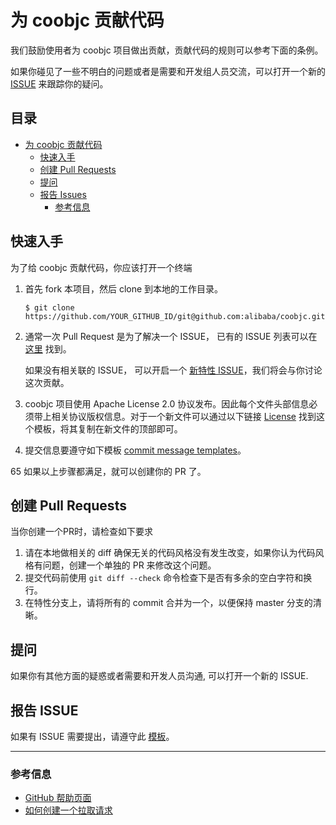 # 为 coobjc 贡献代码

我们鼓励使用者为 coobjc 项目做出贡献，贡献代码的规则可以参考下面的条例。

如果你碰见了一些不明白的问题或者是需要和开发组人员交流，可以打开一个新的 [ISSUE](https://github.com/alibaba/coobjc/issues/new/choose) 来跟踪你的疑问。
## 目录

<!-- TOC -->

- [为 coobjc 贡献代码](#为-coobjc-贡献代码)
  - [快速入手](#快速入手)
  - [创建 Pull Requests](#创建-pull-requests)
  - [提问](#提问)
  - [报告 Issues](#报告-ISSUE)
    - [参考信息](#参考信息)

<!-- /TOC -->

## 快速入手

为了给 coobjc 贡献代码，你应该打开一个终端

1. 首先 fork 本项目，然后 clone 到本地的工作目录。

   `$ git clone https://github.com/YOUR_GITHUB_ID/git@github.com:alibaba/coobjc.git `

2. 通常一次 Pull Request 是为了解决一个 ISSUE， 已有的 ISSUE 列表可以在 [这里](https://github.com/alibaba/coobjc/issues) 找到。

   如果没有相关联的 ISSUE， 可以开启一个 [新特性 ISSUE](https://github.com/alibaba/coobjc/issues/new?assignees=&labels=&template=feature_request.md&title=)，我们将会与你讨论这次贡献。

3. coobjc 项目使用 Apache License 2.0 协议发布。因此每个文件头部信息必须带上相关协议版权信息。对于一个新文件可以通过以下链接 [License](./docs/common/Copyright.txt) 找到这个模板，将其复制在新文件的顶部即可。
<!--
TODOS: 
4. 创建新的 PR 前应该保证所有的测试用例是通过的，并且测试用例的覆盖率要大于之前的。如果你对项目添加了新的功能，相应的也需要补充对应的测试用例。
5. codeStyle 
-->
4. 提交信息要遵守如下模板 [commit message templates](./docs/common/commentformat.txt)。

65 如果以上步骤都满足，就可以创建你的 PR 了。

## 创建 Pull Requests

<!--
**注意:** 创建 PR 前一定要确保所有的测试用例通过并且测试用例的覆盖率要大于或等于之前。

coobjc 使用 [持续集成](https://en.wikipedia.org/wiki/Continuous_integration). 因此你可能在你的 PR 中看到 [Travis CI](https://travis-ci.com/) 相关的评论. Travis CI 是一个外部工具，我们使用这个工具检查每个 PR 然后测试对应的测试用例，如果测试用例失败了 这个 PR 不能合入到 master 分支。使用 Travis CI 工具可以确保每次提交代码的稳定性。
-->
当你创建一个PR时，请检查如下要求

1. 请在本地做相关的 diff 确保无关的代码风格没有发生改变，如果你认为代码风格有问题，创建一个单独的 PR 来修改这个问题。
2. 提交代码前使用 `git diff --check` 命令检查下是否有多余的空白字符和换行。
3. 在特性分支上，请将所有的 commit 合并为一个，以便保持 master 分支的清晰。

## 提问

如果你有其他方面的疑惑或者需要和开发人员沟通, 可以打开一个新的 ISSUE.

## 报告 ISSUE

如果有 ISSUE 需要提出，请遵守此 [模板](.github/ISSUE_TEMPLATE/)。

---

### 参考信息

- [GitHub 帮助页面](https://help.github.com)
- [如何创建一个拉取请求](https://help.github.com/articles/creating-a-pull-request/)